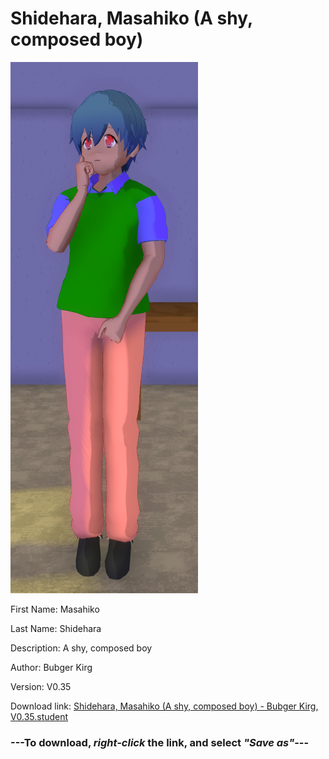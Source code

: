 # Shidehara, Masahiko (A shy, composed boy)

<img src = "https://raw.githubusercontent.com/Arbiter1223/Daigaku-Gurashi-Custom-Students/master/Students/Files/Shidehara%2C%20Masahiko%20(A%20shy%2C%20composed%20boy).png">

First Name: Masahiko

Last Name: Shidehara

Description: A shy, composed boy

Author: Bubger Kirg

Version: V0.35

Download link: <a href="https://raw.githubusercontent.com/Arbiter1223/Daigaku-Gurashi-Custom-Students/master/Students/Files/Shidehara%2C%20Masahiko%20(A%20shy%2C%20composed%20boy)%20-%20Bubger%20Kirg%2C%20V0.35.student">Shidehara, Masahiko (A shy, composed boy) - Bubger Kirg, V0.35.student</a>

### ---**To download, _right-click_ the link, and select _"Save as"_**---

